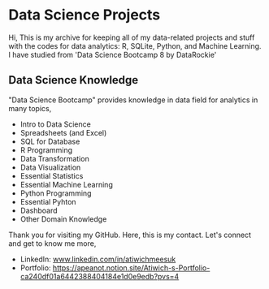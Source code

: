 # Data Science Projects

Hi,
This is my archive for keeping all of my data-related projects and stuff with the codes for data analytics: R, SQLite, Python, and Machine Learning.
I have studied from 'Data Science Bootcamp 8 by DataRockie'

## Data Science Knowledge
"Data Science Bootcamp" provides knowledge in data field for analytics in many topics,

- Intro to Data Science
- Spreadsheets (and Excel)
- SQL for Database
- R Programming
- Data Transformation
- Data Visualization
- Essential Statistics
- Essential Machine Learning
- Python Programming
- Essential Pyhton
- Dashboard
- Other Domain Knowledge

Thank you for visiting my GitHub.
Here, this is my contact.
Let's connect and get to know me more,
- LinkedIn: www.linkedin.com/in/atiwichmeesuk
- Portfolio: https://apeanot.notion.site/Atiwich-s-Portfolio-ca240df01a6442388404184e1d0e9edb?pvs=4
